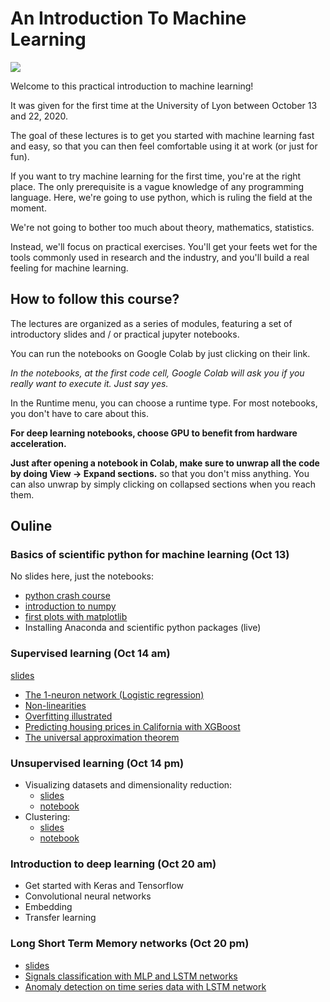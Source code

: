 # An Introduction To Machine Learning


![](doc/images/transfer_learning.jpg)


Welcome to this practical introduction to machine learning! 

It was given for the first time at the University of Lyon  between October 13 and 22, 2020. 

The goal of these lectures is to get you started with machine learning fast and easy, so that you can then feel comfortable using it at work (or just for fun).

If you want to try machine learning for the first time, you're at the right place. The only prerequisite is a vague knowledge of any programming language. Here, we're going to use python, which is ruling the field at the moment.

We're not going to bother too much about theory, mathematics, statistics. 

Instead, we'll focus on practical exercises. You'll get your feets wet for the tools commonly used in research and the industry, and you'll build a real feeling for machine learning.  


## How to follow this course? 

The lectures are organized as a series of modules, featuring a set of introductory slides and / or practical jupyter notebooks. 

You can run the notebooks on Google Colab by just clicking on their link. 

*In the notebooks, at the first code cell, Google Colab will ask you if you really want to execute it. Just say yes.*

In the Runtime menu, you can choose a runtime type. For most notebooks, you don't have to care about this. 

**For deep learning notebooks, choose GPU to benefit from hardware acceleration.**
 
**Just after opening a notebook in Colab, make sure to unwrap all the code by doing View -> Expand sections.** so that you don't miss anything. You can also unwrap by simply clicking on collapsed sections when you reach them. 
 
## Ouline

### Basics of scientific python for machine learning (Oct 13)

No slides here, just the notebooks: 

* [python crash course](https://colab.research.google.com/github/cbernet/introduction_machine_learning/blob/master/notebooks/python_crash_course/01_python_crash_course_for_machine_learning.ipynb) 
* [introduction to numpy](https://colab.research.google.com/github/cbernet/introduction_machine_learning/blob/master/notebooks/python_crash_course/02_numpy_for_machine_learning.ipynb)
* [first plots with matplotlib](https://colab.research.google.com/github/cbernet/introduction_machine_learning/blob/master/notebooks/python_crash_course/03_plotting_for_machine_learning.ipynb) 
* Installing Anaconda and scientific python packages (live)
   
### Supervised learning (Oct 14 am)

[slides](https://docs.google.com/presentation/d/1WTeOmpcj3Fr4KU2-ZASnBPjyNd5OddY6Bmr9YYZaXDs/edit?usp=sharing)

* [The 1-neuron network (Logistic regression)](https://colab.research.google.com/github/cbernet/introduction_machine_learning/blob/master/notebooks/supervised_learning/logistic_regression_1d.ipynb)
* [Non-linearities](https://colab.research.google.com/github/cbernet/introduction_machine_learning/blob/master/notebooks/supervised_learning/logistic_regression_2d.ipynb)
* [Overfitting illustrated](https://colab.research.google.com/github/cbernet/introduction_machine_learning/blob/master/notebooks/supervised_learning/overfitting.ipynb)
* [Predicting housing prices in California with XGBoost](https://colab.research.google.com/github/cbernet/introduction_machine_learning/blob/master/notebooks/supervised_learning/xgboost_housing.ipynb)
* [The universal approximation theorem](https://colab.research.google.com/github/cbernet/introduction_machine_learning/blob/master/notebooks/supervised_learning/universal_approx.ipynb)

### Unsupervised learning (Oct 14 pm)


* Visualizing datasets and dimensionality reduction: 
  * [slides](https://drive.google.com/file/d/1NkmNR3EH2Y9G4mGufoYxgvNpigFIaEAi/view?usp=sharing) 
  * [notebook](https://colab.research.google.com/github/cbernet/introduction_machine_learning/blob/master/notebooks/unsupervised_learning/visualizing_datasets.ipynb)
* Clustering: 
  * [slides](https://drive.google.com/file/d/1NkRtXN9mPscZaE6CMqeJ4l4uNCPvtK9z/view?usp=sharing) 
  * [notebook](https://colab.research.google.com/github/cbernet/introduction_machine_learning/blob/master/notebooks/unsupervised_learning/clustering.ipynb)

### Introduction to deep learning (Oct 20 am)
   
* Get started with Keras and Tensorflow
* Convolutional neural networks 
* Embedding
* Transfer learning

### Long Short Term Memory networks (Oct 20 pm)
   
* [slides](https://drive.google.com/file/d/1EKOsEx0RnRwae5zKRu1V46FiiN7cLTBI/view?usp=sharing)
* [Signals classification with MLP and LSTM networks](https://colab.research.google.com/github/cbernet/introduction_machine_learning/blob/master/notebooks/lstm/01_Neda-lstm.ipynb)
* [Anomaly detection on time series data with LSTM network](https://colab.research.google.com/github/cbernet/introduction_machine_learning/blob/master/notebooks/lstm/02_lstm_prediction.ipynb)
